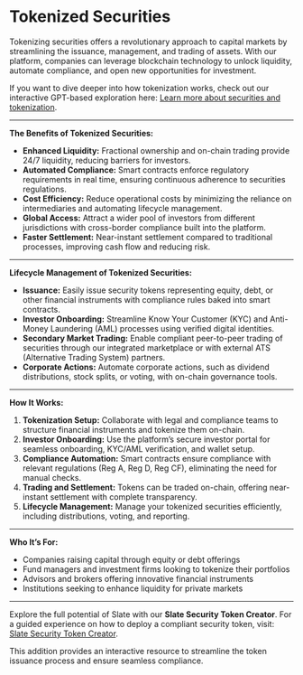 # Tokenized Securities

Tokenizing securities offers a revolutionary approach to capital markets by streamlining the issuance, management, and trading of assets. With our platform, companies can leverage blockchain technology to unlock liquidity, automate compliance, and open new opportunities for investment.

If you want to dive deeper into how tokenization works, check out our interactive GPT-based exploration here: [Learn more about securities and tokenization](https://chatgpt.com/share/67102149-9234-8005-8996-60927aa522f5).

***

**The Benefits of Tokenized Securities:**

* **Enhanced Liquidity:** Fractional ownership and on-chain trading provide 24/7 liquidity, reducing barriers for investors.
* **Automated Compliance:** Smart contracts enforce regulatory requirements in real time, ensuring continuous adherence to securities regulations.
* **Cost Efficiency:** Reduce operational costs by minimizing the reliance on intermediaries and automating lifecycle management.
* **Global Access:** Attract a wider pool of investors from different jurisdictions with cross-border compliance built into the platform.
* **Faster Settlement:** Near-instant settlement compared to traditional processes, improving cash flow and reducing risk.

***

**Lifecycle Management of Tokenized Securities:**

* **Issuance:** Easily issue security tokens representing equity, debt, or other financial instruments with compliance rules baked into smart contracts.
* **Investor Onboarding:** Streamline Know Your Customer (KYC) and Anti-Money Laundering (AML) processes using verified digital identities.
* **Secondary Market Trading:** Enable compliant peer-to-peer trading of securities through our integrated marketplace or with external ATS (Alternative Trading System) partners.
* **Corporate Actions:** Automate corporate actions, such as dividend distributions, stock splits, or voting, with on-chain governance tools.

***

**How It Works:**

1. **Tokenization Setup:** Collaborate with legal and compliance teams to structure financial instruments and tokenize them on-chain.
2. **Investor Onboarding:** Use the platform’s secure investor portal for seamless onboarding, KYC/AML verification, and wallet setup.
3. **Compliance Automation:** Smart contracts ensure compliance with relevant regulations (Reg A, Reg D, Reg CF), eliminating the need for manual checks.
4. **Trading and Settlement:** Tokens can be traded on-chain, offering near-instant settlement with complete transparency.
5. **Lifecycle Management:** Manage your tokenized securities efficiently, including distributions, voting, and reporting.

***

**Who It’s For:**

* Companies raising capital through equity or debt offerings
* Fund managers and investment firms looking to tokenize their portfolios
* Advisors and brokers offering innovative financial instruments
* Institutions seeking to enhance liquidity for private markets

***

Explore the full potential of Slate with our **Slate Security Token Creator**. For a guided experience on how to deploy a compliant security token, visit:\
[Slate Security Token Creator](https://chatgpt.com/g/g-sWq1c0ODe-slate-security-token-creator).

This addition provides an interactive resource to streamline the token issuance process and ensure seamless compliance.
